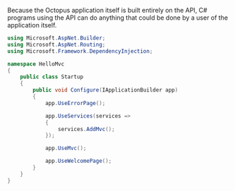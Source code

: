 
Because the Octopus application itself is built entirely on the API, C# programs using the API can do anything that could be done by a user of the application itself.

```cs
using Microsoft.AspNet.Builder;
using Microsoft.AspNet.Routing;
using Microsoft.Framework.DependencyInjection;

namespace HelloMvc
{
    public class Startup
    {
        public void Configure(IApplicationBuilder app)
        {
            app.UseErrorPage();

            app.UseServices(services =>
            {
                services.AddMvc();
            });

            app.UseMvc();

            app.UseWelcomePage();
        }       
    }
}
